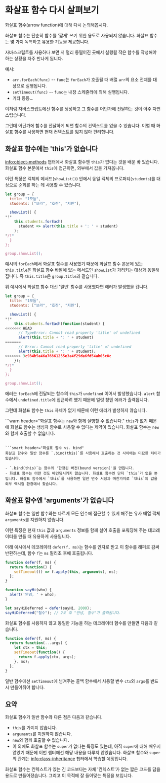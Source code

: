 # 화살표 함수 다시 살펴보기

화살표 함수(arrow function)에 대해 다시 논의해봅시다.

화살표 함수는 단순히 함수를 '짧게' 쓰기 위한 용도로 사용되지 않습니다. 화살표 함수는 몇 가지 독특하고 유용한 기능을 제공합니다.

자바스크립트를 사용하다 보면 저 멀리 동떨어진 곳에서 실행될 작은 함수를 작성해야 하는 상황을 자주 만나게 됩니다.

예시:

- `arr.forEach(func)` -- `func`는 `forEach`가 호출될 때 배열 `arr`의 요소 전체를 대상으로 실행됩니다.
- `setTimeout(func)` -- `func`는 내장 스케줄러에 의해 실행됩니다.
- 기타 등등...

이처럼 자바스크립트에선 함수를 생성하고 그 함수를 어딘가에 전달하는 것이 아주 자연스럽습니다.

그런데 어딘가에 함수를 전달하게 되면 함수의 컨텍스트를 잃을 수 있습니다. 이럴 때 화살표 함수를 사용하면 현재 컨텍스트를 잃지 않아 편리합니다.

## 화살표 함수에는 'this'가 없습니다

<info:object-methods> 챕터에서 화살표 함수엔 `this`가 없다는 것을 배운 바 있습니다. 화살표 함수 본문에서 `this`에 접근하면, 외부에서 값을 가져옵니다.

이런 특징은 객체의 메서드(`showList()`) 안에서 동일 객체의 프로퍼티(`students`)를 대상으로 순회를 하는 데 사용할 수 있습니다.

```js run
let group = {
  title: "1모둠",
  students: ["보라", "호진", "지민"],

  showList() {
*!*
    this.students.forEach(
      student => alert(this.title + ': ' + student)
    );
*/!*
  }
};

group.showList();
```

예시의 `forEach`에서 화살표 함수를 사용했기 때문에 화살표 함수 본문에 있는 `this.title`은 화살표 함수 바깥에 있는 메서드인 `showList`가 가리키는 대상과 동일해집니다. 즉 `this.title`은 `group.title`과 같습니다.

위 예시에서 화살표 함수 대신 '일반' 함수를 사용했다면 에러가 발생했을 겁니다.

```js run
let group = {
  title: "1모둠",
  students: ["보라", "호진", "지민"],

  showList() {
*!*
    this.students.forEach(function(student) {
<<<<<<< HEAD
      // TypeError: Cannot read property 'title' of undefined
      alert(this.title + ': ' + student)
=======
      // Error: Cannot read property 'title' of undefined
      alert(this.title + ': ' + student);
>>>>>>> 3c934b5a46a76861255e3a4f29da6fd54ab05c8c
    });
*/!*
  }
};

group.showList();
```

에러는 `forEach`에 전달되는 함수의 `this`가 `undefined` 이어서 발생했습니다. `alert` 함수에서 `undefined.title`에 접근하려 했기 때문에 얼럿 창엔 에러가 출력됩니다.

그런데 화살표 함수는 `this` 자체가 없기 때문에 이런 에러가 발생하지 않습니다.

```warn header="화살표 함수는 `new`와 함께 실행할 수 없습니다."
`this`가 없기 때문에 화살표 함수는 생성자 함수로 사용할 수 없다는 제약이 있습니다. 화살표 함수는 `new`와 함께 호출할 수 없습니다.
```

```smart header="화살표 함수 vs. bind"
화살표 함수와 일반 함수를 `.bind(this)`를 사용해서 호출하는 것 사이에는 미묘한 차이가 있습니다.

- `.bind(this)`는 함수의 '한정된 버전(bound version)'을 만듭니다.
- 화살표 함수는 어떤 것도 바인딩시키지 않습니다. 화살표 함수엔 단지 `this`가 없을 뿐입니다. 화살표 함수에서 `this`를 사용하면 일반 변수 서칭과 마찬가지로 `this`의 값을 외부 렉시컬 환경에서 찾습니다.
```

## 화살표 함수엔 'arguments'가 없습니다

화살표 함수는 일반 함수와는 다르게 모든 인수에 접근할 수 있게 해주는 유사 배열 객체 `arguments`를 지원하지 않습니다.

이런 특징은 현재 `this` 값과 `arguments` 정보를 함께 실어 호출을 포워딩해 주는 데코레이터를 만들 때 유용하게 사용됩니다.

아래 예시에서 데코레이터 `defer(f, ms)`는 함수를 인자로 받고 이 함수를 래퍼로 감싸 반환하는데, 함수 `f`는 `ms` 밀리초 후에 호출됩니다.

```js run
function defer(f, ms) {
  return function() {
    setTimeout(() => f.apply(this, arguments), ms);
  };
}

function sayHi(who) {
  alert('안녕, ' + who);
}

let sayHiDeferred = defer(sayHi, 2000);
sayHiDeferred("철수"); // 2초 후 "안녕, 철수"가 출력됩니다.
```

화살표 함수를 사용하지 않고 동일한 기능을 하는 데코레이터 함수를 만들면 다음과 같습니다.

```js
function defer(f, ms) {
  return function(...args) {
    let ctx = this;
    setTimeout(function() {
      return f.apply(ctx, args);
    }, ms);
  };
}
```

일반 함수에선 `setTimeout`에 넘겨주는 콜백 함수에서 사용할 변수 `ctx`와 `args`를 반드시 만들어줘야 합니다.

## 요약

화살표 함수가 일반 함수와 다른 점은 다음과 같습니다.

- `this`를 가지지 않습니다.
- `arguments`를 지원하지 않습니다.
- `new`와 함께 호출할 수 없습니다.
- 이 외에도 화살표 함수는 `super`가 없다는 특징도 있는데, 아직 `super`에 대해 배우지 않았기 때문에 이번 챕터에선 해당 내용을 다루지 않았습니다. 화살표 함수와 `super`의 관계는 <info:class-inheritance> 챕터에서 학습할 예정입니다.

화살표 함수는 컨텍스트가 있는 긴 코드보다는 자체 '컨텍스트'가 없는 짧은 코드를 담을 용도로 만들어졌습니다. 그리고 이 목적에 잘 들어맞는 특징을 보입니다.
